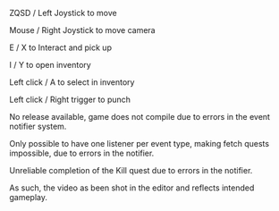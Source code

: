 ZQSD / Left Joystick to move

Mouse / Right Joystick to move camera

E / X to Interact and pick up

I / Y to open inventory

Left click / A to select in inventory

Left click / Right trigger to punch



No release available, game does not compile due to errors in the event notifier system.

Only possible to have one listener per event type, making fetch quests impossible, due to errors in the notifier.

Unreliable completion of the Kill quest due to errors in the notifier.


As such, the video as been shot in the editor and reflects intended gameplay.

